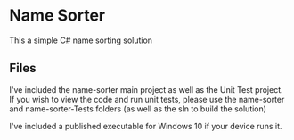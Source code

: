 # Name Sorter

This a simple C# name sorting solution

## Files
I've included the name-sorter main project as well as the Unit Test project.
If you wish to view the code and run unit tests, please use the name-sorter and name-sorter-Tests folders (as well as the sln to build the solution)

I've included a published executable for Windows 10 if your device runs it.
